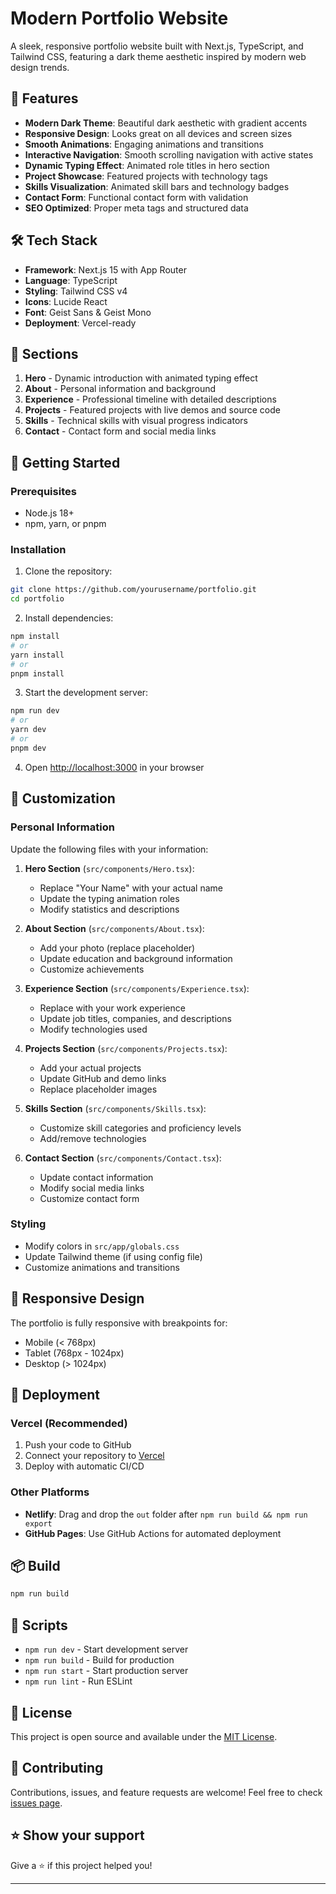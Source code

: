 # Modern Portfolio Website

A sleek, responsive portfolio website built with Next.js, TypeScript, and Tailwind CSS, featuring a dark theme aesthetic inspired by modern web design trends.

## 🚀 Features

- **Modern Dark Theme**: Beautiful dark aesthetic with gradient accents
- **Responsive Design**: Looks great on all devices and screen sizes
- **Smooth Animations**: Engaging animations and transitions
- **Interactive Navigation**: Smooth scrolling navigation with active states
- **Dynamic Typing Effect**: Animated role titles in hero section
- **Project Showcase**: Featured projects with technology tags
- **Skills Visualization**: Animated skill bars and technology badges
- **Contact Form**: Functional contact form with validation
- **SEO Optimized**: Proper meta tags and structured data

## 🛠️ Tech Stack

- **Framework**: Next.js 15 with App Router
- **Language**: TypeScript
- **Styling**: Tailwind CSS v4
- **Icons**: Lucide React
- **Font**: Geist Sans & Geist Mono
- **Deployment**: Vercel-ready

## 🎨 Sections

1. **Hero** - Dynamic introduction with animated typing effect
2. **About** - Personal information and background
3. **Experience** - Professional timeline with detailed descriptions
4. **Projects** - Featured projects with live demos and source code
5. **Skills** - Technical skills with visual progress indicators
6. **Contact** - Contact form and social media links

## 🚀 Getting Started

### Prerequisites

- Node.js 18+ 
- npm, yarn, or pnpm

### Installation

1. Clone the repository:
```bash
git clone https://github.com/yourusername/portfolio.git
cd portfolio
```

2. Install dependencies:
```bash
npm install
# or
yarn install
# or
pnpm install
```

3. Start the development server:
```bash
npm run dev
# or
yarn dev
# or
pnpm dev
```

4. Open [http://localhost:3000](http://localhost:3000) in your browser

## 📝 Customization

### Personal Information

Update the following files with your information:

1. **Hero Section** (`src/components/Hero.tsx`):
   - Replace "Your Name" with your actual name
   - Update the typing animation roles
   - Modify statistics and descriptions

2. **About Section** (`src/components/About.tsx`):
   - Add your photo (replace placeholder)
   - Update education and background information
   - Customize achievements

3. **Experience Section** (`src/components/Experience.tsx`):
   - Replace with your work experience
   - Update job titles, companies, and descriptions
   - Modify technologies used

4. **Projects Section** (`src/components/Projects.tsx`):
   - Add your actual projects
   - Update GitHub and demo links
   - Replace placeholder images

5. **Skills Section** (`src/components/Skills.tsx`):
   - Customize skill categories and proficiency levels
   - Add/remove technologies

6. **Contact Section** (`src/components/Contact.tsx`):
   - Update contact information
   - Modify social media links
   - Customize contact form

### Styling

- Modify colors in `src/app/globals.css`
- Update Tailwind theme (if using config file)
- Customize animations and transitions

## 📱 Responsive Design

The portfolio is fully responsive with breakpoints for:
- Mobile (< 768px)
- Tablet (768px - 1024px)  
- Desktop (> 1024px)

## 🚀 Deployment

### Vercel (Recommended)

1. Push your code to GitHub
2. Connect your repository to [Vercel](https://vercel.com)
3. Deploy with automatic CI/CD

### Other Platforms

- **Netlify**: Drag and drop the `out` folder after `npm run build && npm run export`
- **GitHub Pages**: Use GitHub Actions for automated deployment

## 📦 Build

```bash
npm run build
```

## 🔧 Scripts

- `npm run dev` - Start development server
- `npm run build` - Build for production
- `npm run start` - Start production server
- `npm run lint` - Run ESLint

## 📄 License

This project is open source and available under the [MIT License](LICENSE).

## 🤝 Contributing

Contributions, issues, and feature requests are welcome! Feel free to check [issues page](https://github.com/yourusername/portfolio/issues).

## ⭐ Show your support

Give a ⭐️ if this project helped you!

---

